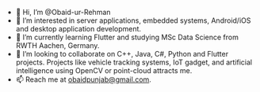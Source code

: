 - 👋 Hi, I’m @Obaid-ur-Rehman
- 👀 I’m interested in server applications, embedded systems, Android/iOS and desktop application development.
- 🌱 I’m currently learning Flutter and studying MSc Data Science from RWTH Aachen, Germany.
- 💞️ I’m looking to collaborate on C++, Java, C#, Python and Flutter projects. Projects like vehicle tracking systems, IoT gadget, and artificial intelligence using OpenCV or point-cloud attracts me.
- 📫 Reach me at obaidpunjab@gmail.com.

<!---
Obaid-ur-Rehman/Obaid-ur-Rehman is a ✨ special ✨ repository because its `README.md` (this file) appears on your GitHub profile.
You can click the Preview link to take a look at your changes.
--->
